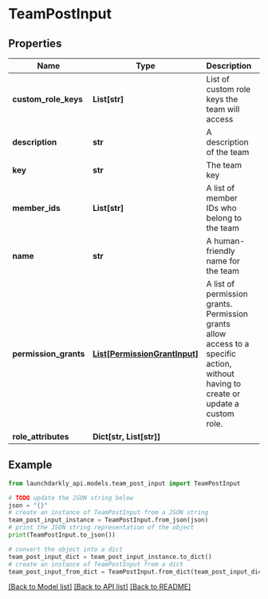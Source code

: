 # TeamPostInput


## Properties

Name | Type | Description | Notes
------------ | ------------- | ------------- | -------------
**custom_role_keys** | **List[str]** | List of custom role keys the team will access | [optional] 
**description** | **str** | A description of the team | [optional] 
**key** | **str** | The team key | 
**member_ids** | **List[str]** | A list of member IDs who belong to the team | [optional] 
**name** | **str** | A human-friendly name for the team | 
**permission_grants** | [**List[PermissionGrantInput]**](PermissionGrantInput.md) | A list of permission grants. Permission grants allow access to a specific action, without having to create or update a custom role. | [optional] 
**role_attributes** | **Dict[str, List[str]]** |  | [optional] 

## Example

```python
from launchdarkly_api.models.team_post_input import TeamPostInput

# TODO update the JSON string below
json = "{}"
# create an instance of TeamPostInput from a JSON string
team_post_input_instance = TeamPostInput.from_json(json)
# print the JSON string representation of the object
print(TeamPostInput.to_json())

# convert the object into a dict
team_post_input_dict = team_post_input_instance.to_dict()
# create an instance of TeamPostInput from a dict
team_post_input_from_dict = TeamPostInput.from_dict(team_post_input_dict)
```
[[Back to Model list]](../README.md#documentation-for-models) [[Back to API list]](../README.md#documentation-for-api-endpoints) [[Back to README]](../README.md)


